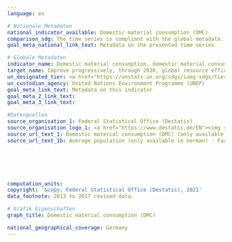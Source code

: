 ```yaml
---
language: en    

# Nationale Metadaten    
national_indicator_available: Domestic material consumption (DMC)    
comparison_sdg: The time series is compliant with the global metadata.    
goal_meta_national_link_text: Metadata on the presented time series    

# Globale Metadaten    
indicator_name: Domestic material consumption, domestic material consumption per capita, and domestic material consumption per GDP    
target_name: Improve progressively, through 2030, global resource efficiency in consumption and production and endeavour to decouple economic growth from environmental degradation, in accordance with the 10-Year Framework of Programmes on Sustainable Consumption and Production, with developed countries taking the lead    
un_designated_tier: <a href="https://unstats.un.org/sdgs/iaeg-sdgs/tier-classification/" title="Click here for more information on the UN tier classification."  target="_blank">Tier I</a>    
un_custodian_agency: United Nations Environment Programme (UNEP)    
goal_meta_link_text: Metadata on this indicator    
goal_meta_2_link_text:     
goal_meta_3_link_text:     

#Datenquellen
source_organisation_1: Federal Statistical Office (Destatis)
source_organisation_logo_1: <a href="https://www.destatis.de/EN"><img src="https://g205sdgs.github.io/sdg-indicators/public/OrgImgEn/destatis.png" alt="Logo destatis" style="height:60px; width:148px" /></a>
source_url_text_1: Domestic material consumption (DMC) (only available in German)
source_url_text_1b: Average population (only available in German) - Fachserie 18, Reihe 1.4, Tabelle 2.1.13





    
computation_units:     
copyright: '&copy; Federal Statistical Office (Destatis), 2021'    
data_footnote: 2013 to 2017 revised data.    

# Grafik Eigenschaften    
graph_title: Domestic material consumption (DMC)    

national_geographical_coverage: Germany    
---
```


<span></span>